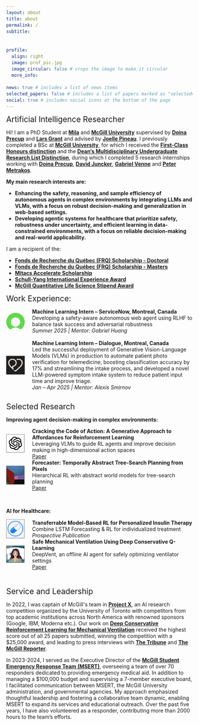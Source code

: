 ```yaml
---
layout: about
title: about
permalink: /
subtitle: 


profile:
  align: right
  image: prof_pic.jpg
  image_circular: false # crops the image to make it circular
  more_info:

news: true # includes a list of news items
selected_papers: false # includes a list of papers marked as "selected={true}"
social: true # includes social icons at the bottom of the page
---
```

<span style="font-size: 1.5em;">Artificial Intelligence Researcher</span>

Hi! I am a PhD Student at **[Mila](https://mila.quebec/en/)** and **[McGill University](https://www.mcgill.ca/)** supervised by **[Doina Precup](https://mila.quebec/en/person/doina-precup/)** and **[Lars Grant](https://www.ladydavis.ca/en/researcher/lars-grant/)** and advised by **[Joelle Pineau](https://ai.meta.com/people/1914216782353556/joelle-pineau/)**. I previously completed a BSc at **[McGill University](https://www.mcgill.ca/)**, for which I received the **[First-Class Honours distinction](https://www.mcgill.ca/study/2024-2025/university_regulations_and_resources/undergraduate/gi_graduation_honours)** and the **[Dean’s Multidisciplinary Undergraduate Research List Distinction](https://www.mcgill.ca/study/2024-2025/university_regulations_and_resources/undergraduate/gi_graduation_honours)**, during which I completed 5 research internships working with **[Doina Precup](https://mila.quebec/en/person/doina-precup/)**, **[David Juncker](https://juncker.lab.mcgill.ca/david-juncker)**, **[Gabriel Venne](https://www.mcgill.ca/ihse/about-us/who-we-are/associate-members/gabriel-venne)** and **[Peter Metrakos](https://rimuhc.ca/fr/-/peter-metrakos-md)**.

**My main research interests are:**
* **Enhancing the safety, reasoning, and sample efficiency of autonomous agents in complex environments by integrating LLMs and VLMs, with a focus on robust decision-making and generalization in web-based settings.**
* **Developing agentic systems for healthcare that prioritize safety, robustness under uncertainty, and efficient learning in data-constrained environments, with a focus on reliable decision-making and real-world applicability.**


I am a recipient of the:
- **[Fonds de Recherche du Québec (FRQ) Scholarship - Doctoral](https://frq.gouv.qc.ca/en/health/)**
- **[Fonds de Recherche du Québec (FRQ) Scholarship - Masters](https://frq.gouv.qc.ca/en/health/)**
- **[Mitacs Accelerate Scholarship](https://www.mitacs.ca/our-programs/accelerate/)**
- **[Schull-Yang International Experience Award](https://www.mcgill.ca/iea/article/flemming-kondrup-bsc-anatomy-and-cell-biology-miea-ambassador-2021)**
- **[McGill Quantitative Life Science Stipend Award](https://www.mcgill.ca/qls/program-info)**

<span style="font-size: 1.5em;">Work Experience:</span>

<div style="display: flex; align-items: center;">
    <img src="../assets/img/servicenow.png" alt="ServiceNow Logo" style="width: 50px; margin-right: 20px;" />
    <div style="display: flex; flex-direction: column;">
        <strong>Machine Learning Intern – ServiceNow, Montreal, Canada</strong>  
        <p style="margin: 0;">Developing a safety-aware autonomous web agent using RLHF to balance task success and adversarial robustness</p>
        <p style="margin: 0;"><em> Summer 2025 | Mentor: Gabriel Huang</em></p>
    </div>
</div>

<br>

<div style="display: flex; align-items: center;">
    <img src="../assets/img/dialogue.png" alt="Dialogue Logo" style="width: 50px; margin-right: 20px;" />
    <div style="display: flex; flex-direction: column;">
        <strong>Machine Learning Intern – Dialogue, Montreal, Canada</strong>  
        <p style="margin: 0;">	Led the successful deployment of Generative Vision-Language Models (VLMs) in production to automate patient photo verification for telemedicine, boosting classification accuracy by 17% and streamlining the intake process, and developed a novel LLM-powered symptom intake system to reduce patient input time and improve triage. </p>
        <p style="margin: 0;"><em>Jan – Apr 2025 | Mentor: Alexis Smirnov</em></p>
    </div>
</div>

<br>

<span style="font-size: 1.5em;">Selected Research</span>

**Improving agent decision-making in complex environments:**

<div style="display: flex; align-items: center;">
    <img src="../assets/img/llm.png" alt="Logo" style="width: 50px; margin-right: 20px;" />
    <div style="display: flex; flex-direction: column;">
        <strong>Cracking the Code of Action: A Generative Approach to Affordances for Reinforcement Learning</strong>  
        <p style="margin: 0;">Leveraging VLMs to guide RL agents and improve decision making in high-dimensional action spaces</p>
        <p style="margin: 0;"><a href="https://www.arxiv.org/pdf/2504.17282" target="_blank">Paper</a></p>
    </div>
</div>

<div style="display: flex; align-items: center;">
    <img src="../assets/img/forecaster.png" alt="Logo" style="width: 50px; margin-right: 20px;" />
    <div style="display: flex; flex-direction: column;">
        <strong>Forecaster: Temporally Abstract Tree-Search Planning from Pixels</strong>  
        <p style="margin: 0;">Hierarchical RL with abstract world models for tree-search planning</p>
        <p style="margin: 0;"><a href="https://arxiv.org/pdf/2310.09997" target="_blank">Paper</a></p>
    </div>
</div>

<br> <!-- This will create an extra line break -->

**AI for Healthcare:**

<div style="display: flex; align-items: center;">
    <img src="../assets/img/drug.png" alt="Logo" style="width: 50px; margin-right: 20px;" />
    <div style="display: flex; flex-direction: column;">
        <strong>Transferrable Model-Based RL for Personalized Insulin Therapy</strong>  
        <p style="margin: 0;">Combine LSTM Forecasting & RL for individualized treatment</p>
        <p style="margin: 0;"><em>Prospective Publication</em></p>
    </div>
</div>

<div style="display: flex; align-items: center;">
    <img src="../assets/img/deepvent.png" alt="Logo" style="width: 50px; margin-right: 20px;" />
    <div style="display: flex; flex-direction: column;">
        <strong>Safe Mechanical Ventilation Using Deep Conservative Q-Learning</strong>  
        <p style="margin: 0;">DeepVent, an offline AI agent for safely optimizing ventilator settings</p>
        <p style="margin: 0;"><a href="https://arxiv.org/pdf/2210.02552" target="_blank">Paper</a></p>
    </div>
</div>

<br> <!-- This will create an extra line break -->

<span style="font-size: 1.5em;">Service and Leadership</span>

In 2022, I was captain of McGill's team in **[Project X](https://www.uoft.ai/projectx)**, an AI research competition organized by the University of Toronto with competitors from top academic institutions across North America with renowned sponsors (Google, IBM, Moderna etc.). Our work on **[Deep Conservative Reinforcement Learning for Mechanical Ventilation](https://doi.org/10.1609/aaai.v37i13.26862)** received the highest score out of all 25 papers submitted, winning the competition with a $25,000 award, and leading to press interviews with **[The Tribune](https://www.thetribune.ca/sci-tech/six-mcgill-undergrads-win-uoft-international-artificial-intelligence-competition-03152022/)** and **[The McGill Reporter](https://reporter.mcgill.ca/undergrad-team-uses-machine-learning-to-create-a-better-hospital-ventilator/)**.

In 2023-2024, I served as the Executive Director of the **[McGill Student Emergency Response Team (MSERT)](http://msert.ca/)**, overseeing a team of over 70 responders dedicated to providing emergency medical aid. In addition to managing a $100,000 budget and supervising a 7-member executive board, I facilitated communication between MSERT, the McGill University administration, and governmental agencies. My approach emphasized thoughtful leadership and fostering a collaborative team dynamic, enabling MSERT to expand its services and educational outreach. Over the past five years, I have also volunteered as a responder, contributing more than 2000 hours to the team’s efforts.



